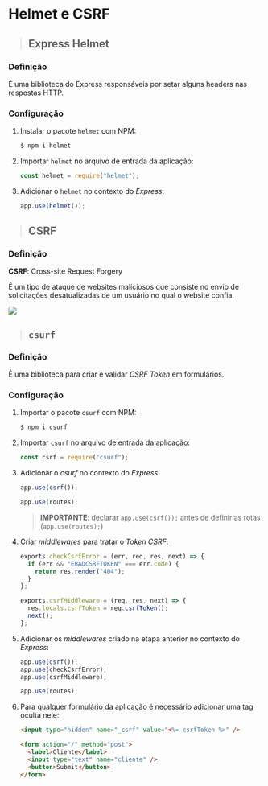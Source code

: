 # Helmet e CSRF

> ## **Express Helmet**

### **Definição**

É uma biblioteca do Express responsáveis por setar alguns headers nas respostas HTTP.

### **Configuração**

1. Instalar o pacote `helmet` com NPM:

   ```sh
   $ npm i helmet
   ```

2. Importar `helmet` no arquivo de entrada da aplicação:

   ```js
   const helmet = require("helmet");
   ```

3. Adicionar o `helmet` no contexto do _Express_:

   ```js
   app.use(helmet());
   ```

> ## **CSRF**

### **Definição**

**CSRF**: Cross-site Request Forgery

É um tipo de ataque de websites maliciosos que consiste no envio de solicitações desatualizadas de um usuário no qual o website confia.

![](https://miro.medium.com/max/700/0*VJgOKYMq_6fo4LC6.png)

> ## **`csurf`**

### **Definição**

É uma biblioteca para criar e validar *CSRF Token* em formulários.

### **Configuração**

1. Importar o pacote `csurf` com NPM:

   ```sh
   $ npm i csurf
   ```

2. Importar `csurf` no arquivo de entrada da aplicação:

   ```js
   const csrf = require("csurf");
   ```

3. Adicionar o _csurf_ no contexto do _Express_:

   ```js
   app.use(csrf());

   app.use(routes);
   ```

   > **IMPORTANTE**: declarar `app.use(csrf());` antes de definir as rotas (`app.use(routes);`)

4. Criar _middlewares_ para tratar o _Token CSRF_:

   ```js
   exports.checkCsrfError = (err, req, res, next) => {
     if (err && "EBADCSRFTOKEN" === err.code) {
       return res.render("404");
     }
   };

   exports.csrfMiddleware = (req, res, next) => {
     res.locals.csrfToken = req.csrfToken();
     next();
   };
   ```

5. Adicionar os _middlewares_ criado na etapa anterior no contexto do _Express_:

   ```js
   app.use(csrf());
   app.use(checkCsrfError);
   app.use(csrfMiddleware);

   app.use(routes);
   ```

6. Para qualquer formulário da aplicação é necessário adicionar uma tag oculta nele:

   ```html
   <input type="hidden" name="_csrf" value="<%= csrfToken %>" />
   ```

   ```html
   <form action="/" method="post">
     <label>Cliente</label>
     <input type="text" name="cliente" />
     <button>Submit</button>
   </form>
   ```

